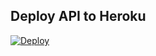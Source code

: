 ## Deploy API to Heroku
[![Deploy](https://www.herokucdn.com/deploy/button.svg)](https://heroku.com/deploy?template=https://github.com/DarkMarJak/ProjetoGPS_Grupo4/API)
